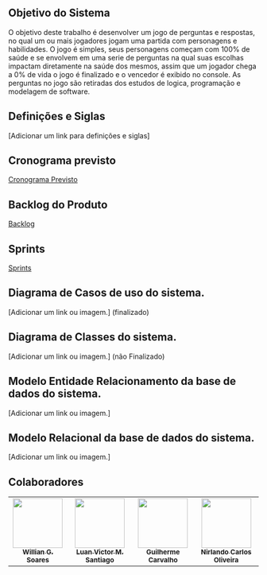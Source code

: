 ## Objetivo do Sistema
  O objetivo deste trabalho é desenvolver um jogo de perguntas e respostas,
  no qual um ou mais jogadores jogam uma partida com personagens e habilidades.
  O jogo é simples, seus personagens começam com 100% de saúde e se envolvem em uma serie de perguntas na qual suas escolhas impactam diretamente na saúde dos mesmos, assim     que um jogador chega a 0% de vida o jogo é finalizado e o vencedor é exibido no console.
  As perguntas no jogo são retiradas dos estudos de logica, programação e modelagem de software.

## Definições e Siglas
[Adicionar um link para definições e siglas]
 
## Cronograma previsto
<a href="https://github.com/CarvGuilherme/Projeto-final/projects/1">Cronograma Previsto<a>

## Backlog do Produto 
<a href="https://github.com/CarvGuilherme/Projeto-final/projects/2">Backlog<a>

## Sprints
<a href="https://github.com/CarvGuilherme/Projeto-final/projects/6">Sprints<a>

## Diagrama de Casos de uso do sistema.
[Adicionar um link ou imagem.] (finalizado)

## Diagrama de Classes do sistema.
[Adicionar um link ou imagem.] (não Finalizado)

## Modelo Entidade Relacionamento da base de dados do sistema.
[Adicionar um link ou imagem.]

## Modelo Relacional da base de dados do sistema.
[Adicionar um link ou imagem.]

## Colaboradores
 <!-- ALL-CONTRIBUTORS-LIST:START - Do not remove or modify this section -->
<!-- prettier-ignore-start -->
<!-- markdownlint-disable -->
   <tr>
<table>
     <td align="center"><a href="https://github.com/WillianGomesSoares"><img src="https://avatars.githubusercontent.com/u/89430965?v=4" width="100px;" alt=""/><br /><sub><b>Willian G. Soares</b></sub></a><br /></td>
     <td align="center"><a href="https://github.com/luanvictorms"><img src="https://avatars.githubusercontent.com/u/82541610?s=400&u=0a6dcb49715c66927cadc3823cf73d24fb5ad06d&v=4" width="100px;" alt=""/><br /><sub><b>Luan Victor M. Santiago</b></sub></a><br /></td>
      <td align="center"><a href="https://github.com/CarvGuilherme"><img src="https://avatars.githubusercontent.com/u/71442931?v=4" width="100px;" alt=""/><br /><sub><b>Guilherme Carvalho</b></sub></a><br /></td>
      <td align="center"><a href="https://github.com/Nirlando"><img src="https://avatars.githubusercontent.com/u/94077514?v=4" width="100px;" alt=""/><br /><sub><b>Nirlando Carlos Oliveira</b></sub></a><br /></td>
      
   <tr>
<table
<!-- markdownlint-restore -->
<!-- prettier-ignore-end -->
    
<!-- ALL-CONTRIBUTORS-LIST:END -->
